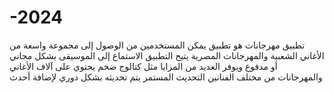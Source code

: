# -2024
تطبيق مهرجانات هو تطبيق يمكن المستخدمين من الوصول إلى مجموعة واسعة من الأغاني الشعبية والمهرجانات المصرية يتيح التطبيق الاستماع إلى الموسيقى بشكل مجاني أو مدفوع ويوفر العديد من المزايا مثل كتالوج ضخم يحتوي على آلاف الأغاني والمهرجانات من مختلف الفنانين التحديث المستمر يتم تحديثه بشكل دوري لإضافة أحدث 
